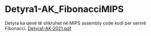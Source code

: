 # Detyra1-AK_FibonacciMIPS

Detyra ka qenë të shkruhet në MIPS assembly code kodi per serinë Fibonacci.
[Detyra1-AK-2021.pdf](https://github.com/ErlisLushtaku/Detyra1-AK_FibonacciMIPS/files/8457635/Detyra1-AK-2021.pdf)
